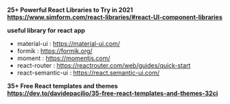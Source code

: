 **25+ Powerful React Libraries to Try in 2021** \
**https://www.simform.com/react-libraries/#react-UI-component-libraries**

**useful library for react app** 
* material-ui : https://material-ui.com/ 
* formik : https://formik.org/
* moment : https://momentjs.com/
* react-router : https://reactrouter.com/web/guides/quick-start
* react-semantic-ui : https://react.semantic-ui.com/


**35+ Free React templates and themes** \
**https://dev.to/davidepacilio/35-free-react-templates-and-themes-32ci**

